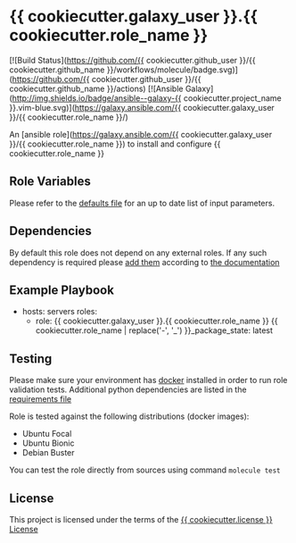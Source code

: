 # {{ cookiecutter.galaxy_user }}.{{ cookiecutter.role_name }}

[![Build Status](https://github.com/{{ cookiecutter.github_user }}/{{ cookiecutter.github_name }}/workflows/molecule/badge.svg)](https://github.com/{{ cookiecutter.github_user }}/{{ cookiecutter.github_name }}/actions)
[![Ansible Galaxy](http://img.shields.io/badge/ansible--galaxy-{{ cookiecutter.project_name }}.vim-blue.svg)](https://galaxy.ansible.com/{{ cookiecutter.galaxy_user }}/{{ cookiecutter.role_name }}/)

An [ansible role](https://galaxy.ansible.com/{{ cookiecutter.galaxy_user }}/{{ cookiecutter.role_name }}) to install and configure {{ cookiecutter.role_name }}

## Role Variables

Please refer to the [defaults file](/defaults/main.yml) for an up to date list of input parameters.

## Dependencies

By default this role does not depend on any external roles. If any such dependency is required please [add them](/meta/main.yml) according to [the documentation](http://docs.ansible.com/ansible/playbooks_roles.html#role-dependencies)

## Example Playbook

- hosts: servers
  roles:
     - role: {{ cookiecutter.galaxy_user }}.{{ cookiecutter.role_name }}
       {{ cookiecutter.role_name | replace('-', '_') }}_package_state: latest

## Testing

Please make sure your environment has [docker](https://www.docker.com) installed in order to run role validation tests. Additional python dependencies are listed in the [requirements file](https://github.com/nephelaiio/ansible-role-requirements/blob/master/requirements.txt)

Role is tested against the following distributions (docker images):

  * Ubuntu Focal
  * Ubuntu Bionic
  * Debian Buster

You can test the role directly from sources using command ` molecule test `

## License

This project is licensed under the terms of the [{{ cookiecutter.license }} License](/LICENSE)

